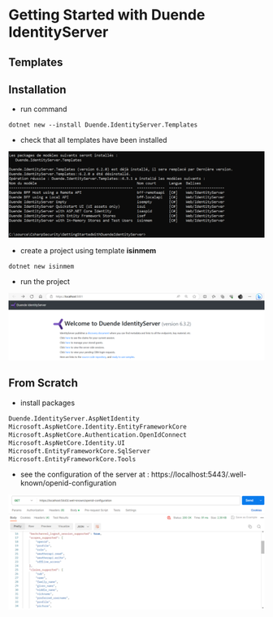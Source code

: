 # Getting Started with Duende IdentityServer


## Templates

## Installation

- run command
```
dotnet new --install Duende.IdentityServer.Templates
```

- check that all templates have been installed
<img src="/pictures/templates.png" title="templates"  width="900">

- create a project using template **isinmem**
```
dotnet new isinmem
```

- run the project
<img src="/pictures/templates2.png" title="templates"  width="900">


## From Scratch

- install packages
```
Duende.IdentityServer.AspNetIdentity
Microsoft.AspNetCore.Identity.EntityFrameworkCore
Microsoft.AspNetCore.Authentication.OpenIdConnect
Microsoft.AspNetCore.Identity.UI
Microsoft.EntityFrameworkCore.SqlServer
Microsoft.EntityFrameworkCore.Tools
```

- see the configuration of the server at : https://localhost:5443/.well-known/openid-configuration
<img src="/pictures/config.png" title="server configuration"  width="900">
